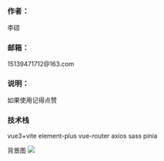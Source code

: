 <h3>作者：</h3>
李硕
<h3>邮箱：</h3>
15139471712@163.com
<h3>说明：</h3>
如果使用记得点赞

<h3>技术栈</h3>
vue3+vite
element-plus
vue-router
axios
sass
pinia



背景图
<img src="https://mdn.alipayobjects.com/yuyan_qk0oxh/afts/img/V-_oS6r-i7wAAAAAAAAAAAAAFl94AQBr">


